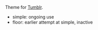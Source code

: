 Theme for [Tumblr](https://www.tumblr.com).

- simple: ongoing use
- floor: earlier attempt at simple, inactive
